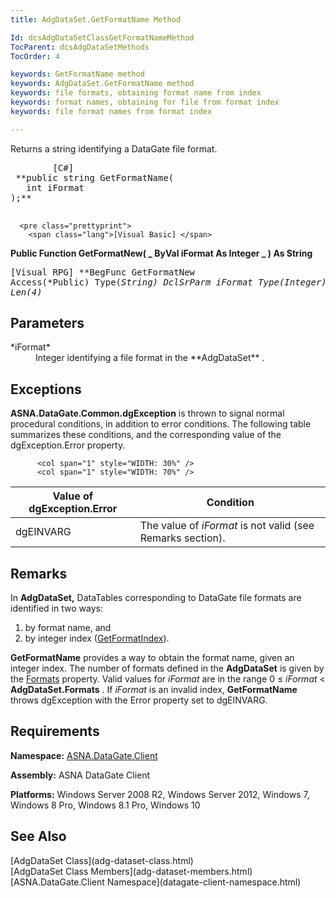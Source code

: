 ```yaml
---
title: AdgDataSet.GetFormatName Method

Id: dcsAdgDataSetClassGetFormatNameMethod
TocParent: dcsAdgDataSetMethods
TocOrder: 4

keywords: GetFormatName method
keywords: AdgDataSet.GetFormatName method
keywords: file formats, obtaining format name from index
keywords: format names, obtaining for file from format index
keywords: file format names from format index

---
```


Returns a string identifying a DataGate file format.
<pre class="prettyprint">
        <span class="lang">[C#]</span>
 **public string GetFormatName(
   int iFormat
);** 
      </pre>
      <pre class="prettyprint">
        <span class="lang">[Visual Basic] </span>
 **Public Function GetFormatNew( _
   ByVal iFormat As Integer _
) As String** 
      </pre>
      <pre class="prettyprint">
        <span class="lang">[Visual RPG]</span>
 **BegFunc GetFormatNew Access(*Public) Type(*String)
   DclSrParm iFormat Type(*Integer) Len(4)** 
      </pre>

## Parameters

<dl>
        <dt>
          <span> *iFormat* 
          </span>
        </dt>
        <dd>
          <span />Integer identifying a file format in the **AdgDataSet** .</dd>
</dl>

## Exceptions

**ASNA.DataGate.Common.dgException** is thrown to signal normal procedural conditions, in addition to error conditions. The following table summarizes these conditions, and the corresponding value of the dgException.Error property.
<br />


          <col span="1" style="WIDTH: 30%" />
          <col span="1" style="WIDTH: 70%" />

| Value of dgException.Error | Condition |
| ---- | ---- |
| dgEINVARG | The value of *iFormat* is not valid (see Remarks section). |



## Remarks

In **AdgDataSet,** DataTables corresponding to DataGate file formats are identified in two ways:

1. by format name, and
2. by integer index ([GetFormatIndex](adg-dataset-class-get-format-index-method.html)).

**GetFormatName** provides a way to obtain the format name, given an integer index. The number of formats defined in the **AdgDataSet** is given by the [Formats](adg-dataset-class-formats-property.html) property. Valid values for *iFormat* are in the range 0 ≤ *iFormat* &lt; **AdgDataSet.Formats** . If *iFormat* is an invalid index, **GetFormatName** throws dgException with the Error property set to dgEINVARG.
## Requirements

**Namespace:** [ASNA.DataGate.Client](datagate-client-namespace.html) 

**Assembly:** ASNA DataGate Client

**Platforms:** Windows Server 2008 R2, Windows Server 2012, Windows 7, Windows 8 Pro, Windows 8.1 Pro, Windows 10
## See Also

<dl />
      [AdgDataSet Class](adg-dataset-class.html)
      <br />
      [AdgDataSet Class Members](adg-dataset-members.html)
      <br />
      [ASNA.DataGate.Client Namespace](datagate-client-namespace.html)


